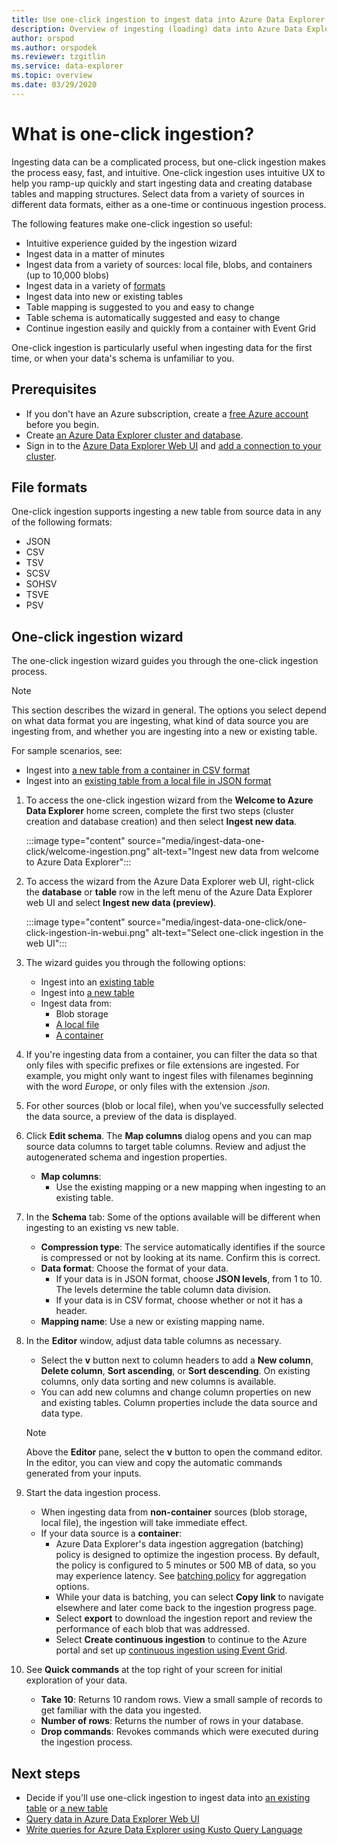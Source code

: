 ```yaml
---
title: Use one-click ingestion to ingest data into Azure Data Explorer
description: Overview of ingesting (loading) data into Azure Data Explorer simply, using one-click ingestion.
author: orspod
ms.author: orspodek
ms.reviewer: tzgitlin
ms.service: data-explorer
ms.topic: overview
ms.date: 03/29/2020
---
```


# What is one-click ingestion?

Ingesting data can be a complicated process, but one-click ingestion makes the process easy, fast, and intuitive. One-click ingestion uses intuitive UX to help you ramp-up quickly and start ingesting data and creating database tables and mapping structures.  Select data from a variety of sources in different data formats, either as a one-time or continuous ingestion process.

The following features make one-click ingestion so useful:

* Intuitive experience guided by the ingestion wizard
* Ingest data in a matter of minutes
* Ingest data from a variety of sources: local file, blobs, and containers (up to 10,000 blobs)
* Ingest data in a variety of [formats](#file-formats)
* Ingest data into new or existing tables
* Table mapping is suggested to you and easy to change
* Table schema is automatically suggested and easy to change
* Continue ingestion easily and quickly from a container with Event Grid

One-click ingestion is particularly useful when ingesting data for the first time, or when your data's schema is unfamiliar to you.

## Prerequisites

* If you don't have an Azure subscription, create a [free Azure account](https://azure.microsoft.com/free/) before you begin.
* Create [an Azure Data Explorer cluster and database](create-cluster-database-portal.md).
* Sign in to the [Azure Data Explorer Web UI](https://dataexplorer.azure.com/) and [add a connection to your cluster](web-query-data.md#add-clusters).

## File formats

One-click ingestion supports ingesting a new table from source data in any of the following formats:
* JSON
* CSV
* TSV
* SCSV
* SOHSV
* TSVE
* PSV

## One-click ingestion wizard

The one-click ingestion wizard guides you through the one-click ingestion process. 

> [!NOTE]
> This section describes the wizard in general. The options you select depend on what data format you are ingesting, what kind of data source you are ingesting from, and whether you are ingesting into a new or existing table. 
>
> For sample scenarios, see:
> * Ingest into [a new table from a container in CSV format](one-click-ingestion-new-table.md)
> * Ingest into an [existing table from a local file in JSON format](one-click-ingestion-existing-table.md) 

<!-- TODO either change the local file tutorial to blob storage or create another one to show users how to do this-->

1. To access the one-click ingestion wizard from the **Welcome to Azure Data Explorer** home screen, complete the first two steps (cluster creation and database creation) and then select **Ingest new data**.

    :::image type="content" source="media/ingest-data-one-click/welcome-ingestion.png" alt-text="Ingest new data from welcome to Azure Data Explorer":::

1. To access the wizard from the Azure Data Explorer web UI, right-click the **database** or **table** row in the left menu of the Azure Data Explorer web UI and select **Ingest new data (preview)**.

    :::image type="content" source="media/ingest-data-one-click/one-click-ingestion-in-webui.png" alt-text="Select one-click ingestion in the web UI":::

1. The wizard guides you through the following options:
    * Ingest into an [existing table](one-click-ingestion-existing-table.md)
    * Ingest into [a new table](one-click-ingestion-new-table.md)
    * Ingest data from:
      * Blob storage <!-- add link to the blob tutorial-->
      * [A local file](one-click-ingestion-existing-table.md)
      * [A container](one-click-ingestion-new-table.md)
       
1. If you're ingesting data from a container, you can filter the data so that only files with specific prefixes or file extensions are ingested. For example, you might only want to ingest files with filenames beginning with the word *Europe*, or only files with the extension *.json*. 

1. For other sources (blob or local file), when you've successfully selected the data source, a preview of the data is displayed. 

1. Click **Edit schema**. The **Map columns** dialog opens and you can map source data columns to target table columns. Review and adjust the autogenerated schema and ingestion properties. 
    * **Map columns**:  
        * Use the existing mapping or a new mapping when ingesting to an existing table.
        
1. In the **Schema** tab: Some of the options available will be different when ingesting to an existing vs new table.
    * **Compression type**: The service automatically identifies if the source is compressed or not by looking at its name. Confirm this is correct.
    * **Data format**: Choose the format of your data.
        * If your data is in JSON format, choose **JSON levels**, from 1 to 10. The levels determine the table column data division.
        * If your data is in CSV format, choose whether or not it has a header.
    * **Mapping name**:  Use a new or existing mapping name.

1. In the **Editor** window, adjust data table columns as necessary.

    * Select the **v** button next to column headers to add a **New column**, **Delete column**, **Sort ascending**, or **Sort descending**. On existing columns, only data sorting and new columns is available.
    * You can add new columns and change column properties on new and existing tables. Column properties include the data source and data type.

    > [!NOTE]
    > Above the **Editor** pane, select the **v** button to open the command editor. In the editor, you can view and copy the automatic commands generated from your inputs.

1. Start the data ingestion process.
    * When ingesting data from **non-container** sources (blob storage, local file), the ingestion will take immediate effect.
    * If your data source is a **container**:
        * Azure Data Explorer's data ingestion aggregation (batching) policy is designed to optimize the ingestion process. By default, the policy is configured to 5 minutes or 500 MB of data, so you may experience latency. See [batching policy](kusto/management/batchingpolicy.md) for aggregation options. 
        * While your data is batching, you can select **Copy link** to navigate elsewhere and later come back to the ingestion progress page. 
        * Select **export** to download the ingestion report and review the performance of each blob that was addressed.
        * Select **Create continuous ingestion** to continue to the Azure portal and set up [continuous ingestion using Event Grid](one-click-ingestion-new-table.md#continuous-ingestion---container-only).
    

1. See **Quick commands** at the top right of your screen for initial exploration of your data.
    * **Take 10**: Returns 10 random rows. View a small sample of records to get familiar with the data you ingested.
    * **Number of rows**: Returns the number of rows in your database.
    * **Drop commands**: Revokes commands which were executed during the ingestion process.

## Next steps

* Decide if you'll use one-click ingestion to ingest data into [an existing table](one-click-ingestion-existing-table.md) or [a new table](one-click-ingestion-new-table.md)
* [Query data in Azure Data Explorer Web UI](web-query-data.md)
* [Write queries for Azure Data Explorer using Kusto Query Language](write-queries.md)
